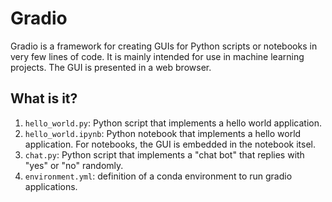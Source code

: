 # Gradio

Gradio is a framework for creating GUIs for Python scripts or
notebooks in very few lines of code.  It is mainly intended
for use in machine learning projects.  The GUI is presented in
a web browser.


## What is it?

1. `hello_world.py`: Python script that implements a hello world
   application.
1. `hello_world.ipynb`: Python notebook that implements a hello world
   application.  For notebooks, the GUI is embedded in the notebook
   itsel.
1. `chat.py`: Python script that implements a "chat bot" that replies
   with "yes" or "no" randomly.
1. `environment.yml`: definition of a conda environment to run gradio
   applications.
